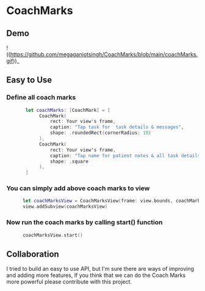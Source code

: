 # CoachMarks

Demo
  ---

!((https://github.com/megaganjotsingh/CoachMarks/blob/main/coachMarks.gif))_

Easy to Use
  ---
  
  ### Define all coach marks 

  ```swift
         let coachMarks: [CoachMark] = [
              CoachMark(
                  rect: Your view's frame,
                  caption: "Tap task for  task details & messages",
                  shape: .roundedRect(cornerRadius: 10)
              ),
              CoachMark(
                  rect: Your view's frame,
                  caption: "Tap name for patient notes & all task details",
                  shape: .square
              ),
         ]
  ```

### You can simply add above coach marks to view
  
  ```swift
        let coachMarksView = CoachMarksView(frame: view.bounds, coachMarks: coachMarks)
        view.addSubview(coachMarksView)
  ```
  
### Now run the coach marks by calling start() function
  
  ```swift
        coachMarksView.start()
  ```
  
  Collaboration
---

I tried to build an easy to use API, but I'm sure there are ways of improving and adding more features, If you think that we can do the Coach Marks more powerful please contribute with this project.
